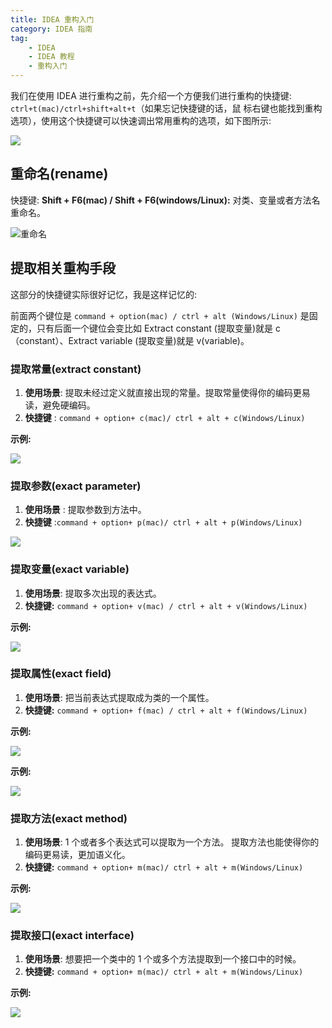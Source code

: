```yaml
---
title: IDEA 重构入门
category: IDEA 指南
tag:
    - IDEA
    - IDEA 教程
    - 重构入门
---
```


我们在使用 IDEA 进行重构之前，先介绍一个方便我们进行重构的快捷键: `ctrl+t(mac)/ctrl+shift+alt+t`（如果忘记快捷键的话，鼠
标右键也能找到重构选项），使用这个快捷键可以快速调出常用重构的选项，如下图所示:

![](./assets/refractor-help.png)

## 重命名(rename)

快捷键: **Shift + F6(mac) / Shift + F6(windows/Linux):** 对类、变量或者方法名重命名。

![重命名](./assets/rename.gif)

## 提取相关重构手段

这部分的快捷键实际很好记忆，我是这样记忆的:

前面两个键位是 `command + option(mac) / ctrl + alt (Windows/Linux)` 是固定的，只有后面一个键位会变比如 Extract constant
(提取变量)就是 c（constant）、Extract variable (提取变量)就是 v(variable)。

### 提取常量(extract constant)

1. **使用场景**: 提取未经过定义就直接出现的常量。提取常量使得你的编码更易读，避免硬编码。
2. **快捷键** : `command + option+ c(mac)/ ctrl + alt + c(Windows/Linux)`

**示例:**

![](./assets/exact/extract-constant.gif)

### 提取参数(exact parameter﻿)

1. **使用场景** : 提取参数到方法中。
2. **快捷键** :`command + option+ p(mac)/ ctrl + alt + p(Windows/Linux)`

![](./assets/exact/exact-parameter.gif)

### 提取变量(exact variable)

1. **使用场景**: 提取多次出现的表达式。
2. **快捷键:** `command + option+ v(mac) / ctrl + alt + v(Windows/Linux)`

**示例:**

![](./assets/exact/exact-variable.gif)

### 提取属性(exact field)

1. **使用场景**: 把当前表达式提取成为类的一个属性。
2. **快捷键:** `command + option+ f(mac) / ctrl + alt + f(Windows/Linux)`

**示例:**

![](./assets/exact/exact-field.gif)

**示例:**

![](./assets/exact/exact-variable.gif)

### 提取方法(exact method)

1. **使用场景**: 1 个或者多个表达式可以提取为一个方法。 提取方法也能使得你的编码更易读，更加语义化。
2. **快捷键:** `command + option+ m(mac)/ ctrl + alt + m(Windows/Linux)`

**示例:**

![](./assets/exact/exact-method.gif)

### 提取接口(exact interface)

1. **使用场景**: 想要把一个类中的 1 个或多个方法提取到一个接口中的时候。
2. **快捷键:** `command + option+ m(mac)/ ctrl + alt + m(Windows/Linux)`

**示例:**

![](./assets/exact/exact-interface.gif)

